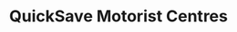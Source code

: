 ---
title: "QuickSave Motorist Centres"
url: /blackpool/quicksave-motorist-centres/
shop: car repair
---